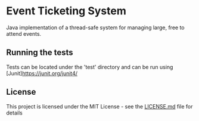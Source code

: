 # Event Ticketing System

Java implementation of a thread-safe system for managing large, free to attend events. 

## Running the tests

Tests can be located under the 'test' directory and can be run using [Junit]https://junit.org/junit4/

## License

This project is licensed under the MIT License - see the [LICENSE.md](LICENSE.md) file for details
